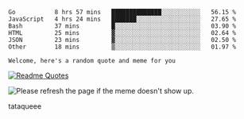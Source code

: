 <!--START_SECTION:waka-->

```text
Go           8 hrs 57 mins   ██████████████░░░░░░░░░░░   56.15 %
JavaScript   4 hrs 24 mins   ███████░░░░░░░░░░░░░░░░░░   27.65 %
Bash         37 mins         █░░░░░░░░░░░░░░░░░░░░░░░░   03.90 %
HTML         25 mins         ▓░░░░░░░░░░░░░░░░░░░░░░░░   02.64 %
JSON         23 mins         ▓░░░░░░░░░░░░░░░░░░░░░░░░   02.50 %
Other        18 mins         ▒░░░░░░░░░░░░░░░░░░░░░░░░   01.97 %
```

<!--END_SECTION:waka-->

`Welcome, here's a random quote and meme for you`

[![Readme Quotes](https://quotes-github-readme.vercel.app/api?type=horizontal&theme=catppuccin)](https://github.com/piyushsuthar/github-readme-quotes)

<img src='https://user-images.githubusercontent.com/88014435/172651369-4de96835-d6c3-4804-9d49-780e5b4ff258.png' title="Meme" alt="Please refresh the page if the meme doesn't show up.">

tataqueee

